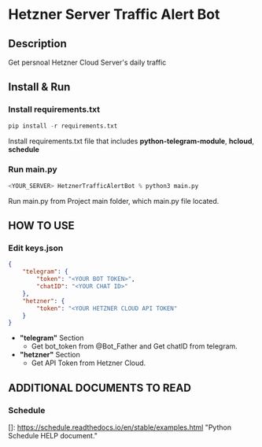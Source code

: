 # Hetzner Server Traffic Alert Bot

## Description

Get persnoal Hetzner Cloud Server's daily traffic 

## Install & Run

### Install requirements.txt

```python
pip install -r requirements.txt
```

Install requirements.txt file that includes **python-telegram-module**, **hcloud**, **schedule**

### Run main.py

```python
<YOUR_SERVER> HetznerTrafficAlertBot % python3 main.py
```

Run main.py from Project main folder, which main.py file located.

## HOW TO USE

### Edit keys.json

```json
{
	"telegram": {
		"token": "<YOUR BOT TOKEN>",
		"chatID": "<YOUR CHAT ID>"
	},
	"hetzner": {
		"token": "<YOUR HETZNER CLOUD API TOKEN"
	}
}
```

* **"telegram"** Section
  * Get bot_token from @Bot_Father and Get chatID from telegram.
* **"hetzner"** Section
  * Get API Token from Hetzner Cloud.

## ADDITIONAL DOCUMENTS TO READ

### Schedule

[]: https://schedule.readthedocs.io/en/stable/examples.html	"Python Schedule HELP document."

